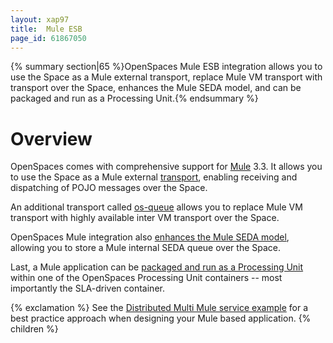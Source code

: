 ```yaml
---
layout: xap97
title:  Mule ESB
page_id: 61867050
---
```


{% summary section|65 %}OpenSpaces Mule ESB integration allows you to use the Space as a Mule external transport, replace Mule VM transport with transport over the Space, enhances the Mule SEDA model, and can be packaged and run as a Processing Unit.{% endsummary %}

# Overview

OpenSpaces comes with comprehensive support for [Mule](http://www.mulesoft.org/) 3.3. It allows you to use the Space as a Mule external [transport](./mule-event-container-transport.html), enabling receiving and dispatching of POJO messages over the Space.

An additional transport called [os-queue](./mule-queue-provider.html) allows you to replace Mule VM transport with highly available inter VM transport over the Space.

OpenSpaces Mule integration also [enhances the Mule SEDA model](./mule-seda-model.html), allowing you to store a Mule internal SEDA queue over the Space.

Last, a Mule application can be [packaged and run as a Processing Unit](./mule-processing-unit.html) within one of the OpenSpaces Processing Unit containers -- most importantly the SLA-driven container.

{% exclamation %} See the [Distributed Multi Mule service example](http://wiki.gigaspaces.com/wiki/display/SBP/Mule+ESB+Example) for a best practice approach when designing your Mule based application.
{% children %}

